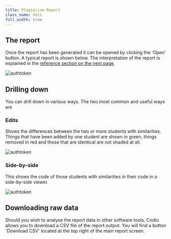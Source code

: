 ```yaml
---
title: Plagiarism Report
class_name: docs
full_width: true
---
```


## The report
Once the report has been generated it can be opened by clicking the 'Open' button. A typical report is shown below. The interpretation of the report is explained in the [reference section on the next page](/docs/classes/plag/plag/plag-ref).

<img alt="authtoken" src="/img/docs/guides/plag-main-report.png" class="simple"/>

## Drilling down
You can drill down in various ways. The two most common and useful ways are

### Edits
Shows the differences between the two or more students with similarities. Things that have been added by one student are shown in green, things removed in red and those that are identical are not shaded at all.

<img alt="authtoken" src="/img/docs/guides/plag-edits.png" class="simple"/>

### Side-by-side
This shows the code of those students with similarities in their code in a side-by-side viewer.

<img alt="authtoken" src="/img/docs/guides/plag-sidebyside.png" class="simple"/>

## Downloading raw data
Should you wish to analyse the report data in other software tools, Codio allows you to download a CSV file of the report output. You will find a button 'Download CSV' located at the top right of the main report screen.
